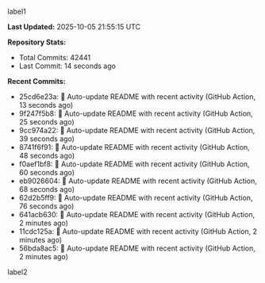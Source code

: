 
label1 
<!-- ACTIVITY_START -->
**Last Updated:** 2025-10-05 21:55:15 UTC

**Repository Stats:**
- Total Commits: 42441
- Last Commit: 14 seconds ago

**Recent Commits:**
- 25cd6e23a: 🤖 Auto-update README with recent activity (GitHub Action, 13 seconds ago)
- 9f247f5b8: 🤖 Auto-update README with recent activity (GitHub Action, 25 seconds ago)
- 9cc974a22: 🤖 Auto-update README with recent activity (GitHub Action, 39 seconds ago)
- 8741f6f91: 🤖 Auto-update README with recent activity (GitHub Action, 48 seconds ago)
- f0aef1bf8: 🤖 Auto-update README with recent activity (GitHub Action, 60 seconds ago)
- eb9026604: 🤖 Auto-update README with recent activity (GitHub Action, 68 seconds ago)
- 62d2b5ff9: 🤖 Auto-update README with recent activity (GitHub Action, 76 seconds ago)
- 641acb630: 🤖 Auto-update README with recent activity (GitHub Action, 2 minutes ago)
- 11cdc125a: 🤖 Auto-update README with recent activity (GitHub Action, 2 minutes ago)
- 56bda8ac5: 🤖 Auto-update README with recent activity (GitHub Action, 2 minutes ago)
<!-- ACTIVITY_END -->

label2
